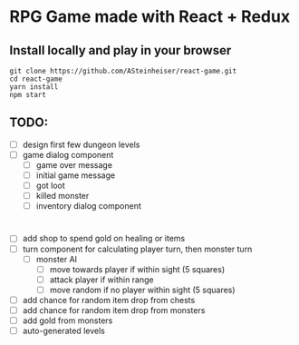 # RPG Game made with React + Redux

## Install locally and play in your browser
```
git clone https://github.com/ASteinheiser/react-game.git
cd react-game
yarn install
npm start
```

## TODO:
- [ ] design first few dungeon levels
- [ ] game dialog component
  - [ ] game over message
  - [ ] initial game message
  - [ ] got loot
  - [ ] killed monster
  - [ ] inventory dialog component
#

- [ ] add shop to spend gold on healing or items
- [ ] turn component for calculating player turn, then monster turn
  - [ ] monster AI
    - [ ] move towards player if within sight (5 squares)
    - [ ] attack player if within range
    - [ ] move random if no player within sight (5 squares)
- [ ] add chance for random item drop from chests
- [ ] add chance for random item drop from monsters
- [ ] add gold from monsters
- [ ] auto-generated levels
